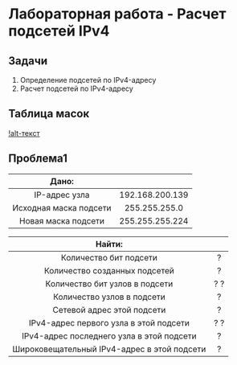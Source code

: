 # Лабораторная работа - Расчет подсетей IPv4 
## Задачи
1. Определение подсетей по IPv4-адресу
2. Расчет подсетей по IPv4-адресу

## Таблица масок

[!alt-текст](https://github.com/V1RaJ97/OTUS-NE/blob/b6a09305e7d99330ec5a7a4c459bac1e362aebe9/Labs/Lab03/%D0%A2%D0%B0%D0%B1%D0%BB%D0%B8%D1%86%D0%B0%20%D0%BC%D0%B0%D1%81%D0%BE%D0%BA.png)

## Проблема1

|         Дано:         |                 |
|:---------------------:|:---------------:|
|    IP-адрес узла      | 192.168.200.139 |
| Исходная маска подсети| 255.255.255.0   |
|  Новая маска подсети  | 255.255.255.224 |

|                     Найти:                  |                 |
|:-------------------------------------------:|:---------------:|
|           Количество бит подсети            | ?               |
|       Количество созданных подсетей         |   ?             |
|      Количество бит узлов в подсети         | ?   ?           |
|        Количество узлов в подсети           | ?               |
|        Сетевой адрес этой подсети           |   ?             |
|    IPv4-адрес первого узла в этой подсети   | ?   ?           |
|  IPv4-адрес последнего узла в этой подсети  | ?               |
| Широковещательный IPv4-адрес в этой подсети |   ?             |
